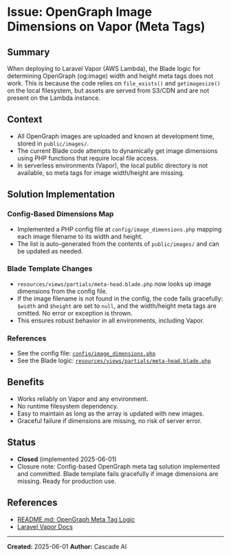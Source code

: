 # Issue: OpenGraph Image Dimensions on Vapor (Meta Tags)

## Summary
When deploying to Laravel Vapor (AWS Lambda), the Blade logic for determining OpenGraph (og:image) width and height meta tags does not work. This is because the code relies on `file_exists()` and `getimagesize()` on the local filesystem, but assets are served from S3/CDN and are not present on the Lambda instance.

## Context
- All OpenGraph images are uploaded and known at development time, stored in `public/images/`.
- The current Blade code attempts to dynamically get image dimensions using PHP functions that require local file access.
- In serverless environments (Vapor), the local public directory is not available, so meta tags for image width/height are missing.

## Solution Implementation

### Config-Based Dimensions Map
- Implemented a PHP config file at `config/image_dimensions.php` mapping each image filename to its width and height.
- The list is auto-generated from the contents of `public/images/` and can be updated as needed.

### Blade Template Changes
- `resources/views/partials/meta-head.blade.php` now looks up image dimensions from the config file.
- If the image filename is not found in the config, the code fails gracefully: `$width` and `$height` are set to `null`, and the width/height meta tags are omitted. No error or exception is thrown.
- This ensures robust behavior in all environments, including Vapor.

### References
- See the config file: [`config/image_dimensions.php`](../../config/image_dimensions.php)
- See the Blade logic: [`resources/views/partials/meta-head.blade.php`](../../resources/views/partials/meta-head.blade.php)

## Benefits
- Works reliably on Vapor and any environment.
- No runtime filesystem dependency.
- Easy to maintain as long as the array is updated with new images.
- Graceful failure if dimensions are missing, no risk of server error.

## Status
- **Closed** (implemented 2025-06-01)
- Closure note: Config-based OpenGraph meta tag solution implemented and committed. Blade template fails gracefully if image dimensions are missing. Ready for production use.

## References
- [README.md: OpenGraph Meta Tag Logic](../../README.md)
- [Laravel Vapor Docs](https://vapor.laravel.com/docs/1.0/)

---

**Created:** 2025-06-01
**Author:** Cascade AI
